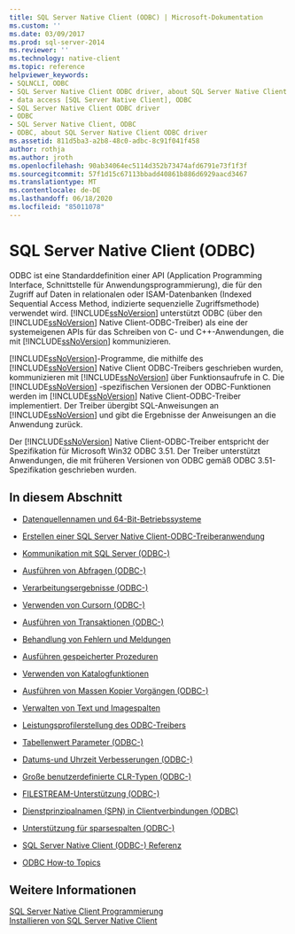 ```yaml
---
title: SQL Server Native Client (ODBC) | Microsoft-Dokumentation
ms.custom: ''
ms.date: 03/09/2017
ms.prod: sql-server-2014
ms.reviewer: ''
ms.technology: native-client
ms.topic: reference
helpviewer_keywords:
- SQLNCLI, ODBC
- SQL Server Native Client ODBC driver, about SQL Server Native Client ODBC driver
- data access [SQL Server Native Client], ODBC
- SQL Server Native Client ODBC driver
- ODBC
- SQL Server Native Client, ODBC
- ODBC, about SQL Server Native Client ODBC driver
ms.assetid: 811d5ba3-a2b8-48c0-adbc-8c91f041f458
author: rothja
ms.author: jroth
ms.openlocfilehash: 90ab34064ec5114d352b73474afd6791e73f1f3f
ms.sourcegitcommit: 57f1d15c67113bbadd40861b886d6929aacd3467
ms.translationtype: MT
ms.contentlocale: de-DE
ms.lasthandoff: 06/18/2020
ms.locfileid: "85011078"
---
```

# <a name="sql-server-native-client-odbc"></a>SQL Server Native Client (ODBC)
  ODBC ist eine Standarddefinition einer API (Application Programming Interface, Schnittstelle für Anwendungsprogrammierung), die für den Zugriff auf Daten in relationalen oder ISAM-Datenbanken (Indexed Sequential Access Method, indizierte sequenzielle Zugriffsmethode) verwendet wird. [!INCLUDE[ssNoVersion](../../../includes/ssnoversion-md.md)] unterstützt ODBC (über den [!INCLUDE[ssNoVersion](../../../includes/ssnoversion-md.md)] Native Client-ODBC-Treiber) als eine der systemeigenen APIs für das Schreiben von C- und C++-Anwendungen, die mit [!INCLUDE[ssNoVersion](../../../includes/ssnoversion-md.md)] kommunizieren.  
  
 [!INCLUDE[ssNoVersion](../../../includes/ssnoversion-md.md)]-Programme, die mithilfe des [!INCLUDE[ssNoVersion](../../../includes/ssnoversion-md.md)] Native Client ODBC-Treibers geschrieben wurden, kommunizieren mit [!INCLUDE[ssNoVersion](../../../includes/ssnoversion-md.md)] über Funktionsaufrufe in C. Die [!INCLUDE[ssNoVersion](../../../includes/ssnoversion-md.md)] -spezifischen Versionen der ODBC-Funktionen werden im [!INCLUDE[ssNoVersion](../../../includes/ssnoversion-md.md)] Native Client-ODBC-Treiber implementiert. Der Treiber übergibt SQL-Anweisungen an [!INCLUDE[ssNoVersion](../../../includes/ssnoversion-md.md)] und gibt die Ergebnisse der Anweisungen an die Anwendung zurück.  
  
 Der [!INCLUDE[ssNoVersion](../../../includes/ssnoversion-md.md)] Native Client-ODBC-Treiber entspricht der Spezifikation für Microsoft Win32 ODBC 3.51. Der Treiber unterstützt Anwendungen, die mit früheren Versionen von ODBC gemäß ODBC 3.51-Spezifikation geschrieben wurden.  
  
## <a name="in-this-section"></a>In diesem Abschnitt  
  
-   [Datenquellennamen und 64-Bit-Betriebssysteme](data-source-names-and-64-bit-operating-systems.md)  
  
-   [Erstellen einer SQL Server Native Client-ODBC-Treiberanwendung](creating-a-driver-application.md)  
  
-   [Kommunikation mit SQL Server &#40;ODBC-&#41;](../../native-client-odbc-communication/communicating-with-sql-server-odbc.md)  
  
-   [Ausführen von Abfragen &#40;ODBC-&#41;](../../native-client-odbc-queries/executing-queries-odbc.md)  
  
-   [Verarbeitungsergebnisse &#40;ODBC-&#41;](../../native-client-odbc-results/processing-results-odbc.md)  
  
-   [Verwenden von Cursorn &#40;ODBC-&#41;](../../native-client-odbc-cursors/using-cursors-odbc.md)  
  
-   [Ausführen von Transaktionen &#40;ODBC-&#41;](../../../database-engine/dev-guide/performing-transactions-odbc.md)  
  
-   [Behandlung von Fehlern und Meldungen](../../native-client-odbc-error-messages/handling-errors-and-messages.md)  
  
-   [Ausführen gespeicherter Prozeduren](../../native-client-odbc-stored-procedures/running-stored-procedures.md)  
  
-   [Verwenden von Katalogfunktionen](using-catalog-functions.md)  
  
-   [Ausführen von Massen Kopier Vorgängen &#40;ODBC-&#41;](../../native-client-odbc-bulk-copy-operations/performing-bulk-copy-operations-odbc.md)  
  
-   [Verwalten von Text und Imagespalten](../../native-client-odbc-text-image-columns/managing-text-and-image-columns.md)  
  
-   [Leistungsprofilerstellung des ODBC-Treibers](profiling-odbc-driver-performance.md)  
  
-   [Tabellenwert Parameter &#40;ODBC-&#41;](../../native-client-odbc-table-valued-parameters/table-valued-parameters-odbc.md)  
  
-   [Datums-und Uhrzeit Verbesserungen &#40;ODBC-&#41;](../../native-client-odbc-date-time/date-and-time-improvements-odbc.md)  
  
-   [Große benutzerdefinierte CLR-Typen &#40;ODBC-&#41;](large-clr-user-defined-types-odbc.md)  
  
-   [FILESTREAM-Unterstützung &#40;ODBC-&#41;](filestream-support-odbc.md)  
  
-   [Dienstprinzipalnamen (SPN) in Clientverbindungen (ODBC)](service-principal-names-spns-in-client-connections-odbc.md)  
  
-   [Unterstützung für sparsespalten &#40;ODBC-&#41;](sparse-columns-support-odbc.md)  
  
-   [SQL Server Native Client &#40;ODBC-&#41; Referenz](../../../database-engine/dev-guide/sql-server-native-client-odbc-reference.md)  
  
-   [ODBC How-to Topics](../../native-client-odbc-how-to/odbc-how-to-topics.md)  
  
## <a name="see-also"></a>Weitere Informationen  
 [SQL Server Native Client Programmierung](../sql-server-native-client-programming.md)   
 [Installieren von SQL Server Native Client](../applications/installing-sql-server-native-client.md)  
  
  
